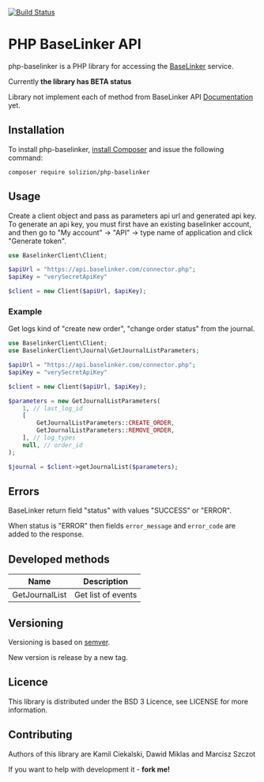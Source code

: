 [![Build Status](https://travis-ci.com/Solizion/php-baselinker.svg?branch=master)](https://travis-ci.com/Solizion/php-baselinker)
# PHP BaseLinker API 
php-baselinker is a PHP library for accessing the [BaseLinker](https://baselinker.com/) service.

Currently **the library has BETA status**

Library not implement each of method from BaseLinker API [Documentation](https://api.baselinker.com/) yet.

## Installation
To install php-baselinker, [install Composer](https://getcomposer.org/download/) and issue the following command:

```
composer require solizion/php-baselinker
```

## Usage

Create a client object and pass as parameters api url and  generated api key.
To generate an api key, you must first have an existing baselinker account, and then go to "My account" -> "API" -> type name of application and click "Generate token".

```PHP
use BaselinkerClient\Client;

$apiUrl = "https://api.baselinker.com/connector.php";
$apiKey = "verySecretApiKey"

$client = new Client($apiUrl, $apiKey);
```

### Example

Get logs kind of "create new order", "change order status" from the journal.

```PHP
use BaselinkerClient\Client;
use BaselinkerClient\Journal\GetJournalListParameters;

$apiUrl = "https://api.baselinker.com/connector.php";
$apiKey = "verySecretApiKey"

$client = new Client($apiUrl, $apiKey);

$parameters = new GetJournalListParameters(
    1, // last_log_id
    [
        GetJournalListParameters::CREATE_ORDER,
        GetJournalListParameters::REMOVE_ORDER,
    ], // log_types
    null, // order_id
);

$journal = $client->getJournalList($parameters);
```

## Errors

BaseLinker return field "status" with values "SUCCESS" or "ERROR".

When status is "ERROR" then fields `error_message` and `error_code` are added to the response.

## Developed methods

Name           | Description
-------------- | -----------
GetJournalList | Get list of events

## Versioning

Versioning is based on [semver](https://semver.org/).

New version is release by a new tag.

## Licence

This library is distributed under the BSD 3 Licence, see LICENSE for more information.

## Contributing

Authors of this library are Kamil Ciekalski, Dawid Miklas and Marcisz Szczot

If you want to help with development it - **fork me!**
